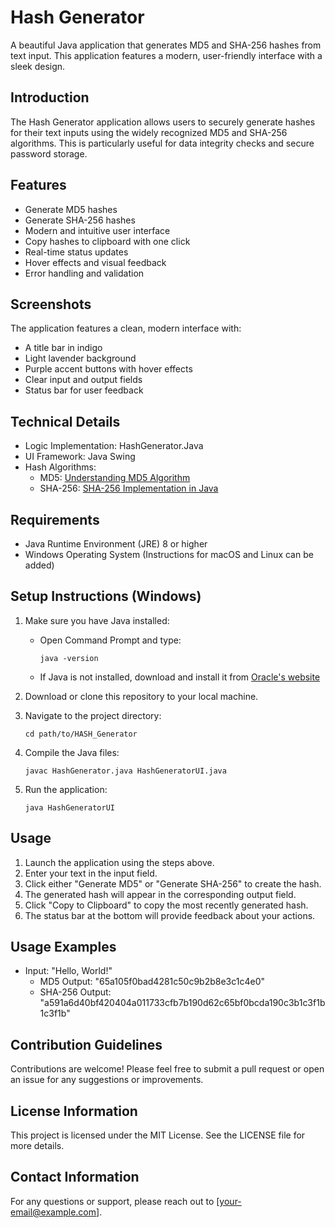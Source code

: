 # Hash Generator

A beautiful Java application that generates MD5 and SHA-256 hashes from text input. This application features a modern, user-friendly interface with a sleek design.

## Introduction

The Hash Generator application allows users to securely generate hashes for their text inputs using the widely recognized MD5 and SHA-256 algorithms. This is particularly useful for data integrity checks and secure password storage.

## Features

- Generate MD5 hashes
- Generate SHA-256 hashes
- Modern and intuitive user interface
- Copy hashes to clipboard with one click
- Real-time status updates
- Hover effects and visual feedback
- Error handling and validation

## Screenshots

The application features a clean, modern interface with:
- A title bar in indigo
- Light lavender background
- Purple accent buttons with hover effects
- Clear input and output fields
- Status bar for user feedback

## Technical Details

- Logic Implementation: HashGenerator.Java
- UI Framework: Java Swing
- Hash Algorithms:
  - MD5: [Understanding MD5 Algorithm](https://www.geeksforgeeks.org/what-is-the-md5-algorithm/)
  - SHA-256: [SHA-256 Implementation in Java](https://www.geeksforgeeks.org/sha-256-hash-in-java/)

## Requirements

- Java Runtime Environment (JRE) 8 or higher
- Windows Operating System (Instructions for macOS and Linux can be added)

## Setup Instructions (Windows)

1. Make sure you have Java installed:
   - Open Command Prompt and type:
     ```
     java -version
     ```
   - If Java is not installed, download and install it from [Oracle's website](https://www.java.com/download/)

2. Download or clone this repository to your local machine.

3. Navigate to the project directory:
   ```
   cd path/to/HASH_Generator
   ```

4. Compile the Java files:
   ```
   javac HashGenerator.java HashGeneratorUI.java
   ```

5. Run the application:
   ```
   java HashGeneratorUI
   ```

## Usage

1. Launch the application using the steps above.
2. Enter your text in the input field.
3. Click either "Generate MD5" or "Generate SHA-256" to create the hash.
4. The generated hash will appear in the corresponding output field.
5. Click "Copy to Clipboard" to copy the most recently generated hash.
6. The status bar at the bottom will provide feedback about your actions.

## Usage Examples

- Input: "Hello, World!"
  - MD5 Output: "65a105f0bad4281c50c9b2b8e3c1c4e0"
  - SHA-256 Output: "a591a6d40bf420404a011733cfb7b190d62c65bf0bcda190c3b1c3f1b1c3f1b"

## Contribution Guidelines

Contributions are welcome! Please feel free to submit a pull request or open an issue for any suggestions or improvements.

## License Information

This project is licensed under the MIT License. See the LICENSE file for more details.

## Contact Information

For any questions or support, please reach out to [your-email@example.com].
